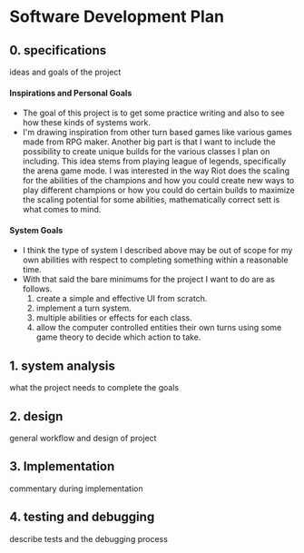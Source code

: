 
# Software Development Plan


## 0. specifications 
ideas and goals of the project

#### Inspirations and Personal Goals
- The goal of this project is to get some practice writing and also to see how these kinds of systems work. 
- I'm drawing inspiration from other turn based games like various games made from RPG maker. Another big part is that I want to include the possibility to create unique builds for the various classes I plan on including. This idea stems from playing league of legends, specifically the arena game mode. I was interested in the way Riot does the scaling for the abilities of the champions and how you could create new ways to play different champions or how you could do certain builds to maximize the scaling potential for some abilities, mathematically correct sett is what comes to mind.

#### System Goals 
- I think the type of system I described above may be out of scope for my own abilities with respect to completing something within a reasonable time.
- With that said the bare minimums for the project I want to do are as follows.
	1. create a simple and effective UI from scratch.
	2. implement a turn system.
	3. multiple abilities or effects for each class.
	4. allow the computer controlled entities their own turns using some game theory to decide which action to take.
  

## 1. system analysis 
what the project needs to complete the goals

  

## 2. design 
general workflow and design of project

  

## 3. Implementation

commentary during implementation

  

## 4. testing and debugging

describe tests and the debugging process